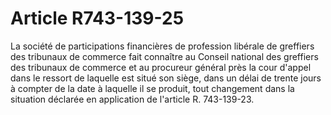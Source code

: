 # Article R743-139-25

La société de participations financières de profession libérale de greffiers des tribunaux de commerce fait connaître au Conseil national des greffiers des tribunaux de commerce et au procureur général près la cour d'appel dans le ressort de laquelle est situé son siège, dans un délai de trente jours à compter de la date à laquelle il se produit, tout changement dans la situation déclarée en application de l'article R. 743-139-23.
